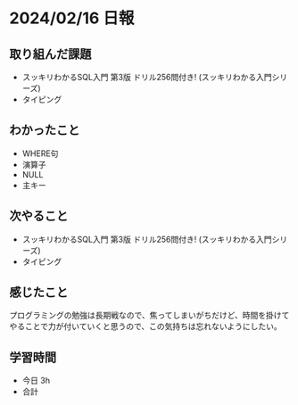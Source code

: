# 2024/02/16 日報

## 取り組んだ課題
- スッキリわかるSQL入門 第3版 ドリル256問付き! (スッキリわかる入門シリーズ)
- タイピング

## わかったこと
- WHERE句
- 演算子
- NULL
- 主キー

## 次やること
- スッキリわかるSQL入門 第3版 ドリル256問付き! (スッキリわかる入門シリーズ)
- タイピング

## 感じたこと
プログラミングの勉強は長期戦なので、焦ってしまいがちだけど、時間を掛けてやることで力が付いていくと思うので、この気持ちは忘れないようにしたい。

## 学習時間
- 今日 3h
- 合計 
